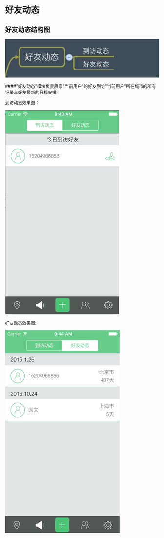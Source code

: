 # 好友动态


## 好友动态结构图

![好友动态](好友动态结构图.png)




####"好友动态"模块负责展示"当前用户"的好友到访"当前用户"所在城市的所有记录与好友最新的日程安排


到访动态效果图：


![到访动态](好友到访.png)



好友动态效果图:

![好友动态](好友动态.png)










